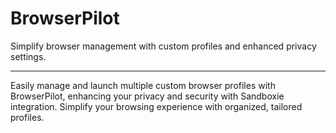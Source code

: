# BrowserPilot
Simplify browser management with custom profiles and enhanced privacy settings.

---

Easily manage and launch multiple custom browser profiles with BrowserPilot, enhancing your privacy and security with Sandboxie integration. Simplify your browsing experience with organized, tailored profiles.
